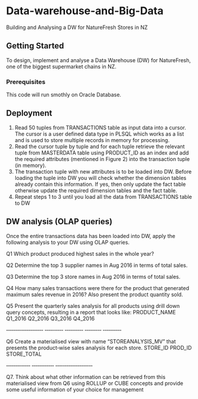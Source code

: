 # Data-warehouse-and-Big-Data
Building and Analysing a DW for NatureFresh Stores in NZ

## Getting Started
To design, implement and analyse a Data Warehouse (DW) for NatureFresh, one of the biggest
supermarket chains in NZ.

### Prerequisites
This code will run smothly on Oracle Database.

## Deployment
1. Read 50 tuples from TRANSACTIONS table as input data into a cursor. The cursor is a user
defined data type in PLSQL which works as a list and is used to store multiple records in
memory for processing.
2. Read the cursor tuple by tuple and for each tuple retrieve the relevant tuple from
MASTERDATA table using PRODUCT_ID as an index and add the required attributes
(mentioned in Figure 2) into the transaction tuple (in memory).
3. The transaction tuple with new attributes is to be loaded into DW. Before loading the tuple
into DW you will check whether the dimension tables already contain this information. If
yes, then only update the fact table otherwise update the required dimension tables and
the fact table.
4. Repeat steps 1 to 3 until you load all the data from TRANSACTIONS table to DW

## DW analysis (OLAP queries)
Once the entire transactions data has been loaded into DW, apply the following analysis to
your DW using OLAP queries.

Q1 Which product produced highest sales in the whole year?

Q2 Determine the top 3 supplier names in Aug 2016 in terms of total sales.

Q3 Determine the top 3 store names in Aug 2016 in terms of total sales.

Q4 How many sales transactions were there for the product that generated maximum sales
revenue in 2016? Also present the product quantity sold.

Q5 Present the quarterly sales analysis for all products using drill down query concepts,
resulting in a report that looks like:
PRODUCT_NAME          Q1_2016   Q2_2016    Q3_2016    Q4_2016

‐‐‐‐‐‐‐‐‐‐‐‐‐‐‐‐‐‐‐‐ ‐‐‐‐‐‐‐‐‐‐ ‐‐‐‐‐‐‐‐‐‐ ‐‐‐‐‐‐‐‐‐ ‐‐‐‐‐‐‐‐‐‐

Q6 Create a materialised view with name “STOREANALYSIS_MV” that presents the
product‐wise sales analysis for each store.
STORE_ID       PROD_ID      STORE_TOTAL

‐‐‐‐‐‐‐‐‐‐‐‐‐ ‐‐‐‐‐‐‐‐‐‐‐‐ ‐‐‐‐‐‐‐‐‐‐‐‐‐‐‐‐‐‐‐‐

Q7. Think about what other information can be retrieved from this materialised view from Q6
using ROLLUP or CUBE concepts and provide some useful information of your choice for
management
